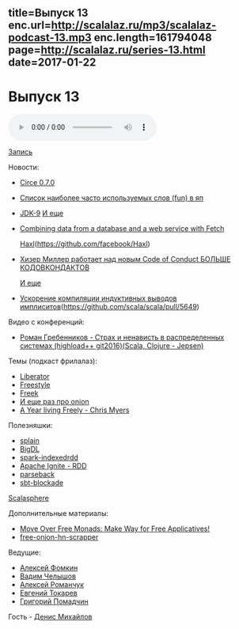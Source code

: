 title=Выпуск 13
enc.url=http://scalalaz.ru/mp3/scalalaz-podcast-13.mp3
enc.length=161794048
page=http://scalalaz.ru/series-13.html
date=2017-01-22
----
# Выпуск 13

<audio controls="" class="audio-panel">
    <source src="http://scalalaz.ru/mp3/scalalaz-podcast-13.mp3" type="audio/mpeg">
</audio>

[Запись](http://scalalaz.ru/mp3/scalalaz-podcast-13.mp3)

Новости:

- [Circe 0.7.0](https://github.com/circe/circe/releases/tag/v0.7.0)
- [Список наиболее часто используемых слов (fun) в яп](https://anvaka.github.io/common-words/#?lang=scala)
- [JDK-9](http://mail.openjdk.java.net/pipermail/jdk9-dev/2017-January/005505.html)
  [И еще](http://openjdk.java.net/projects/jdk9/)

- [Combining data from a database and a web service with Fetch](http://www.47deg.com/blog/fetch-doobie-http4s/)
  
  [Haxl](https://github.com/facebook/Haxl)(https://github.com/facebook/Haxl)
  
- [Хизер Миллер работает над новым Code of Conduct БОЛЬШЕ КОДОВКОНДАКТОВ](https://docs.google.com/document/d/1KqqdOywKWALUqJObM1Dglqe-n59C3bzxygd7RE8vYFY/edit)
  
  [И еще](http://bit.ly/2krD6Vf)

- [Ускорение компиляции индуктивных выводов имплиситов](https://github.com/scala/scala/pull/5649)(https://github.com/scala/scala/pull/5649)

Видео с конференций:

- [Роман Гребенников - Страх и ненависть в распределенных системах (highload++ git2016)(Scala, Clojure - Jepsen)](https://youtu.be/nNzhUGx99JE?list=PLiBYz3OQubLryzLMpCrSZ7rS87sxo5ZO_)

Темы (подкаст фрилалаз):

- [Liberator](https://github.com/aecor/liberator) 
- [Freestyle](https://github.com/47deg/freestyle)
- [Freek](https://github.com/ProjectSeptemberInc/freek)
- [И еще раз про onion](https://github.com/notxcain/onion-architecure/blob/master/src/main/scala/onion/example.scala)
- [A Year living Freely - Chris Myers](https://www.youtube.com/watch?v=rK53C-xyPWw)

Полезняшки:

- [splain](https://github.com/tek/splain)
- [BigDL](https://github.com/intel-analytics/BigDL)
- [spark-indexedrdd](https://github.com/amplab/spark-indexedrdd)
- [Apache Ignite - RDD](https://ignite.apache.org/features/igniterdd.html)
- [parseback](https://github.com/djspiewak/parseback)
- [sbt-blockade](https://github.com/Verizon/sbt-blockade)

[Scalasphere](https://scalasphere.org/)

Дополнительные материалы:

- [Move Over Free Monads: Make Way for Free Applicatives!](https://www.youtube.com/watch?v=H28QqxO7Ihc)
- [free-onion-hn-scrapper](https://github.com/strobe/free-onion-hn-scrapper)

Ведущие:

- [Алексей Фомкин](http://github.com/fomkin)
- [Вадим Челышов](http://github.com/dos65)
- [Алексей Романчук](http://github.com/13h3r)
- [Евгений Токарев](http://github.com/strobe)
- [Григорий Помадчин](http://github.com/pomadchin)

Гость - [Денис Михайлов](https://github.com/notxcain)
